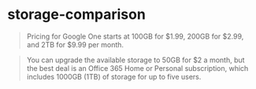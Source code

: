 # storage-comparison

> Pricing for Google One starts at 100GB for $1.99, 200GB for $2.99, 
and 2TB for $9.99 per month.

> You can upgrade the available storage to 50GB for $2 a month, 
but the best deal is an Office 365 Home or Personal subscription, 
which includes 1000GB (1TB) of storage for up to five users.
